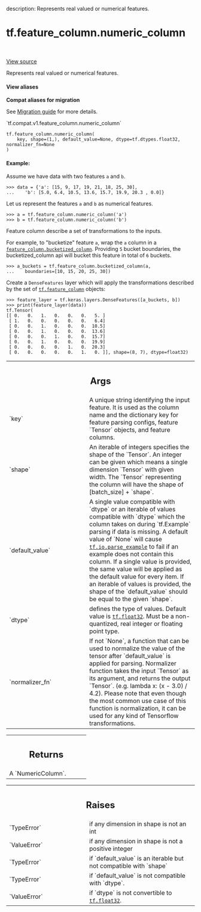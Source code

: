 description: Represents real valued or numerical features.

<div itemscope itemtype="http://developers.google.com/ReferenceObject">
<meta itemprop="name" content="tf.feature_column.numeric_column" />
<meta itemprop="path" content="Stable" />
</div>

# tf.feature_column.numeric_column

<!-- Insert buttons and diff -->

<table class="tfo-notebook-buttons tfo-api nocontent" align="left">

</table>

<a target="_blank" href="/code/stable/tensorflow/python/feature_column/feature_column_v2.py">View source</a>



Represents real valued or numerical features.

<section class="expandable">
  <h4 class="showalways">View aliases</h4>
  <p>
<b>Compat aliases for migration</b>
<p>See
<a href="https://www.tensorflow.org/guide/migrate">Migration guide</a> for
more details.</p>
<p>`tf.compat.v1.feature_column.numeric_column`</p>
</p>
</section>

<pre class="devsite-click-to-copy prettyprint lang-py tfo-signature-link">
<code>tf.feature_column.numeric_column(
    key, shape=(1,), default_value=None, dtype=tf.dtypes.float32, normalizer_fn=None
)
</code></pre>



<!-- Placeholder for "Used in" -->


#### Example:



Assume we have data with two features `a` and `b`.

```
>>> data = {'a': [15, 9, 17, 19, 21, 18, 25, 30],
...    'b': [5.0, 6.4, 10.5, 13.6, 15.7, 19.9, 20.3 , 0.0]}
```

Let us represent the features `a` and `b` as numerical features.

```
>>> a = tf.feature_column.numeric_column('a')
>>> b = tf.feature_column.numeric_column('b')
```

Feature column describe a set of transformations to the inputs.

For example, to "bucketize" feature `a`, wrap the `a` column in a
<a href="../../tf/feature_column/bucketized_column.md"><code>feature_column.bucketized_column</code></a>.
Providing `5` bucket boundaries, the bucketized_column api
will bucket this feature in total of `6` buckets.

```
>>> a_buckets = tf.feature_column.bucketized_column(a,
...    boundaries=[10, 15, 20, 25, 30])
```

Create a `DenseFeatures` layer which will apply the transformations
described by the set of <a href="../../tf/feature_column.md"><code>tf.feature_column</code></a> objects:

```
>>> feature_layer = tf.keras.layers.DenseFeatures([a_buckets, b])
>>> print(feature_layer(data))
tf.Tensor(
[[ 0.   0.   1.   0.   0.   0.   5. ]
 [ 1.   0.   0.   0.   0.   0.   6.4]
 [ 0.   0.   1.   0.   0.   0.  10.5]
 [ 0.   0.   1.   0.   0.   0.  13.6]
 [ 0.   0.   0.   1.   0.   0.  15.7]
 [ 0.   0.   1.   0.   0.   0.  19.9]
 [ 0.   0.   0.   0.   1.   0.  20.3]
 [ 0.   0.   0.   0.   0.   1.   0. ]], shape=(8, 7), dtype=float32)
```

<!-- Tabular view -->
 <table class="responsive fixed orange">
<colgroup><col width="214px"><col></colgroup>
<tr><th colspan="2"><h2 class="add-link">Args</h2></th></tr>

<tr>
<td>
`key`
</td>
<td>
A unique string identifying the input feature. It is used as the
column name and the dictionary key for feature parsing configs, feature
`Tensor` objects, and feature columns.
</td>
</tr><tr>
<td>
`shape`
</td>
<td>
An iterable of integers specifies the shape of the `Tensor`. An
integer can be given which means a single dimension `Tensor` with given
width. The `Tensor` representing the column will have the shape of
[batch_size] + `shape`.
</td>
</tr><tr>
<td>
`default_value`
</td>
<td>
A single value compatible with `dtype` or an iterable of
values compatible with `dtype` which the column takes on during
`tf.Example` parsing if data is missing. A default value of `None` will
cause <a href="../../tf/io/parse_example.md"><code>tf.io.parse_example</code></a> to fail if an example does not contain this
column. If a single value is provided, the same value will be applied as
the default value for every item. If an iterable of values is provided,
the shape of the `default_value` should be equal to the given `shape`.
</td>
</tr><tr>
<td>
`dtype`
</td>
<td>
defines the type of values. Default value is <a href="../../tf.md#float32"><code>tf.float32</code></a>. Must be a
non-quantized, real integer or floating point type.
</td>
</tr><tr>
<td>
`normalizer_fn`
</td>
<td>
If not `None`, a function that can be used to normalize the
value of the tensor after `default_value` is applied for parsing.
Normalizer function takes the input `Tensor` as its argument, and returns
the output `Tensor`. (e.g. lambda x: (x - 3.0) / 4.2). Please note that
even though the most common use case of this function is normalization, it
can be used for any kind of Tensorflow transformations.
</td>
</tr>
</table>



<!-- Tabular view -->
 <table class="responsive fixed orange">
<colgroup><col width="214px"><col></colgroup>
<tr><th colspan="2"><h2 class="add-link">Returns</h2></th></tr>
<tr class="alt">
<td colspan="2">
A `NumericColumn`.
</td>
</tr>

</table>



<!-- Tabular view -->
 <table class="responsive fixed orange">
<colgroup><col width="214px"><col></colgroup>
<tr><th colspan="2"><h2 class="add-link">Raises</h2></th></tr>

<tr>
<td>
`TypeError`
</td>
<td>
if any dimension in shape is not an int
</td>
</tr><tr>
<td>
`ValueError`
</td>
<td>
if any dimension in shape is not a positive integer
</td>
</tr><tr>
<td>
`TypeError`
</td>
<td>
if `default_value` is an iterable but not compatible with `shape`
</td>
</tr><tr>
<td>
`TypeError`
</td>
<td>
if `default_value` is not compatible with `dtype`.
</td>
</tr><tr>
<td>
`ValueError`
</td>
<td>
if `dtype` is not convertible to <a href="../../tf.md#float32"><code>tf.float32</code></a>.
</td>
</tr>
</table>

